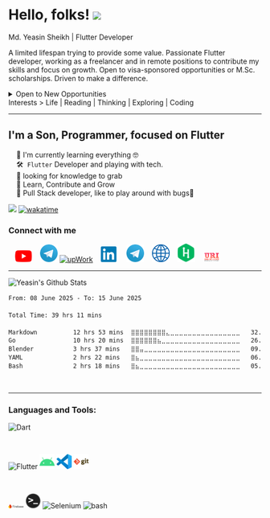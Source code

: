 # Hello, folks! <img src="https://raw.githubusercontent.com/MartinHeinz/MartinHeinz/master/wave.gif" width="30px">

Md. Yeasin Sheikh | Flutter Developer

A limited lifespan trying to provide some value. Passionate Flutter developer, working as a freelancer and in remote positions to contribute my skills and focus on growth. Open to visa-sponsored opportunities or M.Sc. scholarships. Driven to make a difference.

<details>
<summary>Open to New Opportunities </summary>

I'm actively seeking roles where I can contribute meaningfully while growing professionally. Company culture is crucial to me, especially for full-time positions—I thrive in environments that value collaboration, transparency, and innovation.

Before proceeding, I'd love to get more clarity on the following:

- Could you provide more details about the role or project you're considering me for?
- How do you envision my skills adding value to your team or project?
- What are you offering in terms of compensation, growth opportunities, and work-life balance in return for my expertise?

I'm excited to explore how my skills and passion can align with your needs!

Currently working with Dart and exploring Go, with plans to dive into Rust in the future.

</details>
Interests
> Life | Reading | Thinking | Exploring | Coding

---

## I'm a Son, Programmer, focused on Flutter

&nbsp;&nbsp;&nbsp; 🌱 I'm currently learning everything 🤓  
&nbsp;&nbsp;&nbsp; 🛠 &nbsp;`Flutter` Developer and playing with tech.  
&nbsp;&nbsp;&nbsp; 🔭 looking for knowledge to grab  
&nbsp;&nbsp;&nbsp; 🎯 Learn, Contribute and Grow  
&nbsp;&nbsp;&nbsp; 🍭 Pull Stack developer, like to play around with bugs👾

[website]: https://sites.google.com/view/mdyeasinsheikh
[linkedin]: https://www.linkedin.com/in/md-yeasin-sheikh-0b821a160
[uri]: https://www.urionlinejudge.com.br/judge/en/profile/300405
[hackerrank]: https://www.hackerrank.com/yeasinsheikh50?hr_r=1
[telegram]: https://t.me/yeasinsheikh
[yt]: https://www.youtube.com/@FlutterforMe

<img src="https://komarev.com/ghpvc/?username=yeasin50"> [![wakatime](https://wakatime.com/badge/user/24360e88-b512-4705-9ad1-8a2895e6dd6d.svg)](https://wakatime.com/@24360e88-b512-4705-9ad1-8a2895e6dd6d)

<!-- stackOverFlow -->

### Connect with me

&nbsp;&nbsp;
<a href="https://www.youtube.com/@FlutterforMe" alt="FlutterForMe">
<img src="assets/logo/yt.png" alt="f@lutterForMe" width="35px"/><a>
&nbsp;&nbsp;
<a href="https://t.me/yeasinsheikh" alt="telegram">
<img src="assets/logo/telegram.png" alt="telegram" width="35px"/><a>
<a href="https://www.upwork.com/freelancers/~0112dd41403a5bce6b?s=996364627857502209" alt="UpWork mdyeasinsheikh"><img  alt="upWork" height="35px" src="https://github.com/yeasin50/yeasin50/assets/46500228/02fa095d-80b4-4816-871e-9ace65566668"/></a>
&nbsp;&nbsp;
<a href="https://www.linkedin.com/in/mdyeasinsheikh/" alt="linkedIN mdyeasinsheikh"><img  alt="linkedIN" width="35px" src="assets/logo/Linkedin.png"/></a>
&nbsp;&nbsp;
<a href="https://t.me/yeasinsheikh" alt="telegram">
<img src="assets/logo/telegram.png" alt="telegram" width="35px"/><a>
&nbsp;&nbsp;
<a href="https://sites.google.com/view/mdyeasinsheikh" alt="website">
<img alt="Md.Yeasin" width="35px" src="assets/logo/website.png"/></a>
&nbsp;&nbsp;
<a href="https://www.hackerrank.com/yeasinsheikh50?hr_r=1"  alt="hackerRank">
<img alt="hackerRank" width="35px" src="assets/logo/hackerrank.png"/></a>
&nbsp;&nbsp;
<a href="https://www.beecrowd.com.br/judge/en/profile/260405" alt="uri">
<img  alt="uri" width="35px" src="assets/logo/uri.png" /></a>

---

<img alt="Yeasin's Github Stats" src="https://github-readme-stats.vercel.app/api?username=yeasin50&show_icons=true&theme=algolia&hide_border=true" />

<!-- ***Last 7 Days Activity*** -->

<!--START_SECTION:waka-->

```txt
From: 08 June 2025 - To: 15 June 2025

Total Time: 39 hrs 11 mins

Markdown          12 hrs 53 mins  ⣿⣿⣿⣿⣿⣿⣿⣿⣄⣀⣀⣀⣀⣀⣀⣀⣀⣀⣀⣀⣀⣀⣀⣀⣀   32.72 %
Go                10 hrs 20 mins  ⣿⣿⣿⣿⣿⣿⣦⣀⣀⣀⣀⣀⣀⣀⣀⣀⣀⣀⣀⣀⣀⣀⣀⣀⣀   26.27 %
Blender           3 hrs 37 mins   ⣿⣿⣤⣀⣀⣀⣀⣀⣀⣀⣀⣀⣀⣀⣀⣀⣀⣀⣀⣀⣀⣀⣀⣀⣀   09.23 %
YAML              2 hrs 22 mins   ⣿⣦⣀⣀⣀⣀⣀⣀⣀⣀⣀⣀⣀⣀⣀⣀⣀⣀⣀⣀⣀⣀⣀⣀⣀   06.03 %
Bash              2 hrs 18 mins   ⣿⣦⣀⣀⣀⣀⣀⣀⣀⣀⣀⣀⣀⣀⣀⣀⣀⣀⣀⣀⣀⣀⣀⣀⣀   05.87 %
```

<!--END_SECTION:waka-->

<!-- <img alt="Yeasin's wakatime stats" src="https://github-readme-stats.vercel.app/api/wakatime?username=yeasin50&layout=compact"/>
</p> -->

<!-- <img alt="Most Used language" src="https://github-readme-stats.vercel.app/api/top-langs/?username=yeasin50&layout=compact"/> -->

<!-- last year activity -->
<!-- <a href='https://wakatime.com/share/@yeasin50/1406ef6d-28b5-4296-b485-cb1246dec3c6.svg' target="_blank"> <img src="https://wakatime.com/share/@yeasin50/517b1d32-db9b-4f6b-b439-3005a14fc8d3.svg"></img> </a>
 -->
</br>

---

### Languages and Tools:

<p align="left">
<img  alt="Dart" width="30px" src="https://github.com/yeasin50/logos/blob/master/logos/dart.svg" />
<!-- <img  alt="Python" width="30px" src="https://github.com/gilbarbara/logos/blob/master/logos/python.svg" /> -->
<!-- <img  alt="Java" width="30px" src="https://github.com/gilbarbara/logos/blob/master/logos/java.svg" /> -->
<!-- <img  alt="C" width="30px" src="https://github.com/gilbarbara/logos/blob/master/logos/c.svg" /> -->
<!-- <img  alt="C#" width="30px" src="https://github.com/gilbarbara/logos/blob/master/logos/c-sharp.svg" /> -->
<!-- <img  alt="MySQL" width="30px" src="https://raw.githubusercontent.com/github/explore/80688e429a7d4ef2fca1e82350fe8e3517d3494d/topics/mysql/mysql.png" /> -->
</p>

</br>

<p align="left">
<img  alt="Flutter" width="30px" src="https://github.com/yeasin50/logos/blob/master/logos/flutter.svg" />
<img  alt="Android" width="30px" src="https://raw.githubusercontent.com/github/explore/80688e429a7d4ef2fca1e82350fe8e3517d3494d/topics/android/android.png" />
<!-- <img  alt="Unity" width="30px" src="https://raw.githubusercontent.com/github/explore/80688e429a7d4ef2fca1e82350fe8e3517d3494d/topics/unity/unity.png" /> -->
<img  alt="Visual Studio Code" width="30px" src="https://raw.githubusercontent.com/github/explore/80688e429a7d4ef2fca1e82350fe8e3517d3494d/topics/visual-studio-code/visual-studio-code.png" />
<img alt="Git" width="30px" src="https://raw.githubusercontent.com/github/explore/80688e429a7d4ef2fca1e82350fe8e3517d3494d/topics/git/git.png" />  
</p>

</br>
<p align="left">
<img  alt="FireBase" width="30px" src="https://github.com/gilbarbara/logos/blob/master/logos/firebase.svg" />
<img  alt="Terminal" width="30px" src="https://raw.githubusercontent.com/github/explore/80688e429a7d4ef2fca1e82350fe8e3517d3494d/topics/terminal/terminal.png" />
<img  alt="Selenium" width="30px" src="https://github.com/gilbarbara/logos/blob/master/logos/selenium.svg" />
<img  alt="bash" width="30px" src="https://github.com/gilbarbara/logos/blob/master/logos/bash.svg" />
</p>

<br />
<br />
